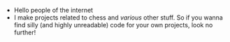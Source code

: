 - Hello people of the internet
- I make projects related to chess and *various* other stuff. So if you wanna find silly (and highly unreadable) code for your own projects, look no further!

<!---
Kniffler/Kniffler is a ✨ special ✨ repository because its `README.md` (this file) appears on your GitHub profile.
You can click the Preview link to take a look at your changes.
--->
